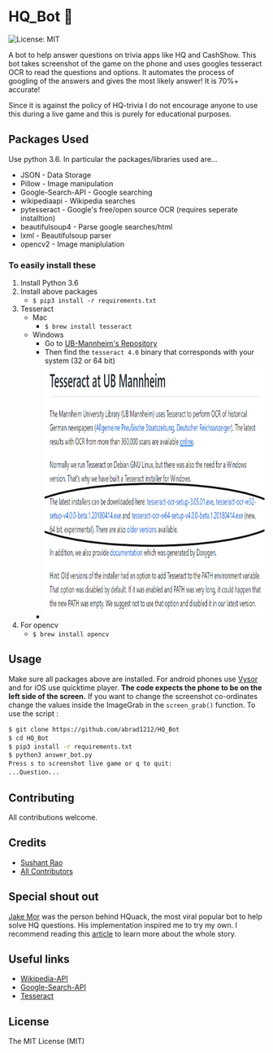 # HQ_Bot 🤖

![License: MIT][ico-license]

A bot to help answer questions on trivia apps like HQ and CashShow. This bot takes screenshot of the game on the phone and uses googles tesseract OCR to read the questions and options. It automates the process of googling of the answers and gives the most likely answer! It is 70%+ accurate!

Since it is against the policy of HQ-trivia I do not encourage anyone to use this during a live game and this is purely for educational purposes.

## Packages Used

Use python 3.6. In particular the packages/libraries used are...

* JSON - Data Storage
* Pillow - Image manipulation
* Google-Search-API - Google searching
* wikipediaapi - Wikipedia searches
* pytesseract - Google's free/open source OCR (requires seperate installtion)
* beautifulsoup4 - Parse google searches/html
* lxml - Beautifulsoup parser
* opencv2 - Image maniplulation

### To easily install these

1. Install Python 3.6
2. Install above packages
    * `$ pip3 install -r requirements.txt`
3. Tesseract
    * Mac
        * `$ brew install tesseract`
    * Windows
        * Go to [UB-Mannheim's Repository](https://github.com/UB-Mannheim/tesseract/wiki)
        * Then find the `tesseract 4.0` binary that corresponds with your system (32 or 64 bit)
        * <img src="https://github.com/abrad1212/HQ_Bot/blob/master/resources/tesseract-binary.png" width=500 height=500 />
4. For opencv
    * `$ brew install opencv`

## Usage

Make sure all packages above are installed. For android phones use [Vysor][link-vysor] and for iOS use quicktime player. **The code expects the phone to be on the left side of the screen.** If you want to change the screenshot co-ordinates change the values inside the ImageGrab in the `screen_grab()` function. To use the script :

```bash
$ git clone https://github.com/abrad1212/HQ_Bot
$ cd HQ_Bot
$ pip3 install -r requirements.txt
$ python3 answer_bot.py
Press s to screenshot live game or q to quit:
...Question...
```

## Contributing

All contributions welcome.

## Credits

* [Sushant Rao][link-author]
* [All Contributors][link-contributors]

## Special shout out

[Jake Mor][jake-mor] was the person behind HQuack, the most viral popular bot to help solve HQ questions. His implementation inspired me to try my own. I recommend reading this [article][jake-more] to learn more about the whole story.

## Useful links

* [Wikipedia-API][link-wikiapi]
* [Google-Search-API][link-gapi]
* [Tesseract][link-tesseract]

## License

The MIT License (MIT)

[ico-license]: https://img.shields.io/badge/license-MIT-brightgreen.svg?style=flat-square
[link-vysor]: https://www.vysor.io/
[link-author]: https://github.com/sushant10
[link-contributors]: ../../contributors
[link-wikiapi]: https://pypi.python.org/pypi/wikipedia
[link-gapi]: https://github.com/abenassi/Google-Search-API
[link-mike]: https://github.com/mikealmond/hq-trivia-assistant
[link-tesseract]: https://github.com/tesseract-ocr/tesseract/wiki
[jake-mor]: http://jakemor.com/
[jake-more]: https://medium.com/@jakemor/hquack-my-public-hq-trivia-bot-is-shutting-down-5d9fcdbc9f6e
[sampq]: ()
